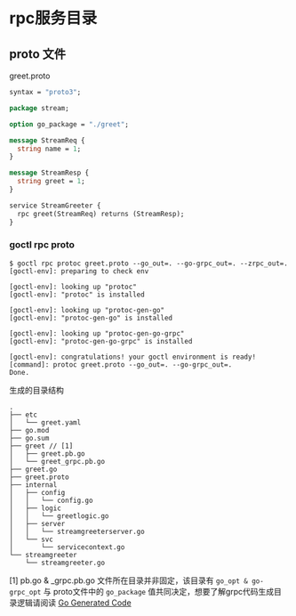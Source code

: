 # rpc服务目录

## proto 文件
greet.proto
```protobuf
syntax = "proto3";

package stream;

option go_package = "./greet";

message StreamReq {
  string name = 1;
}

message StreamResp {
  string greet = 1;
}

service StreamGreeter {
  rpc greet(StreamReq) returns (StreamResp);
}
```
### goctl rpc proto
```shell
$ goctl rpc protoc greet.proto --go_out=. --go-grpc_out=. --zrpc_out=.                                                                                               
[goctl-env]: preparing to check env

[goctl-env]: looking up "protoc"
[goctl-env]: "protoc" is installed

[goctl-env]: looking up "protoc-gen-go"
[goctl-env]: "protoc-gen-go" is installed

[goctl-env]: looking up "protoc-gen-go-grpc"
[goctl-env]: "protoc-gen-go-grpc" is installed

[goctl-env]: congratulations! your goctl environment is ready!
[command]: protoc greet.proto --go_out=. --go-grpc_out=.
Done.
```
生成的目录结构

```text
.
├── etc
│   └── greet.yaml
├── go.mod
├── go.sum
├── greet // [1]
│   ├── greet.pb.go
│   └── greet_grpc.pb.go
├── greet.go
├── greet.proto
├── internal
│   ├── config
│   │   └── config.go
│   ├── logic
│   │   └── greetlogic.go
│   ├── server
│   │   └── streamgreeterserver.go
│   └── svc
│       └── servicecontext.go
└── streamgreeter
    └── streamgreeter.go
```
[1] pb.go & _grpc.pb.go 文件所在目录并非固定，该目录有 `go_opt & go-grpc_opt` 与 proto文件中的 `go_package` 值共同决定，想要了解grpc代码生成目录逻辑请阅读 [Go Generated Code](https://developers.google.com/protocol-buffers/docs/reference/go-generated)